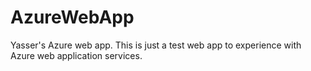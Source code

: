 # AzureWebApp
Yasser's Azure web app.
This is just a test web app to experience with Azure web application services.
